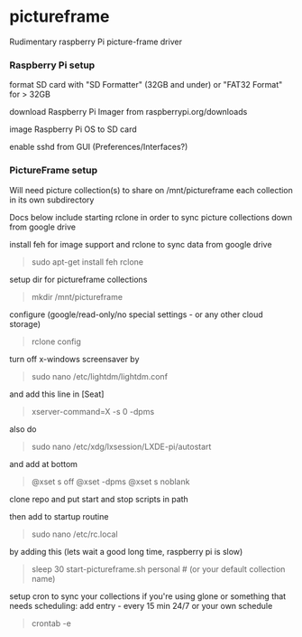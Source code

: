 # pictureframe

Rudimentary raspberry Pi picture-frame driver

### Raspberry Pi setup

format SD card with "SD Formatter" (32GB and under) or "FAT32 Format" for > 32GB

download Raspberry Pi Imager from raspberrypi.org/downloads

image Raspberry Pi OS to SD card

enable sshd from GUI (Preferences/Interfaces?)





### PictureFrame setup

Will need picture collection(s) to share on /mnt/pictureframe
each collection in its own subdirectory

Docs below include starting rclone in order to sync picture
collections down from google drive

install feh for image support and rclone to sync data from google drive
> sudo apt-get install feh rclone

setup dir for pictureframe collections
> mkdir /mnt/pictureframe

configure (google/read-only/no special settings - or any other cloud storage)
> rclone config

turn off x-windows screensaver by
> sudo nano /etc/lightdm/lightdm.conf

and add this line in [Seat]
> xserver-command=X -s 0 -dpms

also do
> sudo nano /etc/xdg/lxsession/LXDE-pi/autostart

and add at bottom
> @xset s off
> @xset -dpms
> @xset s noblank

clone repo and put start and stop scripts in path

then add to startup routine
> sudo nano /etc/rc.local

by adding this (lets wait a good long time, raspberry pi is slow)
> sleep 30
> start-pictureframe.sh personal # (or your default collection name)

setup cron to sync your collections if you're using glone
or something that needs scheduling:
add entry - every 15 min 24/7 or your own schedule
> crontab -e


